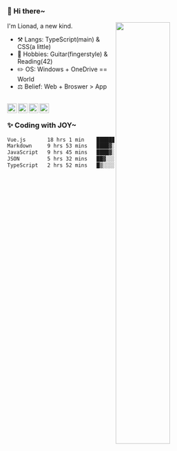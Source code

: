 ### 👋 Hi there~

[<img align="right" width="50%" src="https://github-readme-stats.vercel.app/api?username=Lionad-Morotar&show_icons=true">](https://metrics.lecoq.io/Lionad-Morotar?template=classic)

I'm Lionad, a new kind.

- ⚒️ Langs: TypeScript(main) & CSS(a little)
- 🎨 Hobbies: Guitar(fingerstyle) & Reading(42)
- ✏️ OS: Windows + OneDrive == World
- ⚖️ Belief: Web + Broswer > App

<br />

<a href="https://www.lionad.art">
  <img align="left" alt="lionad-art" width="22px" src="https://cdn.jsdelivr.net/npm/simple-icons@3.1.0/icons/wordpress.svg" />
</a>
<a href="#1806234223">
  <img align="left" alt="1806234223" width="22px" src="https://cdn.jsdelivr.net/npm/simple-icons@3.1.0/icons/tencentqq.svg" />
</a>
<a href="https://www.zhihu.com/people/Lionad">
  <img align="left" alt="132yse" width="22px" src="https://cdn.jsdelivr.net/npm/simple-icons@3.1.0/icons/zhihu.svg" />
</a>
<a href="https://github.com/Lionad-Morotar">
  <img align="left" alt="yisar" width="22px" src="https://cdn.jsdelivr.net/npm/simple-icons@3.1.0/icons/github.svg" />
</a>

<br />

### ✨ Coding with JOY~

<!--START_SECTION:waka-->

```txt
Vue.js       18 hrs 1 min    ████████▒░░░░░░░░░░░░░░░░   33.97 %
Markdown     9 hrs 53 mins   ████▓░░░░░░░░░░░░░░░░░░░░   18.65 %
JavaScript   9 hrs 45 mins   ████▓░░░░░░░░░░░░░░░░░░░░   18.39 %
JSON         5 hrs 32 mins   ██▓░░░░░░░░░░░░░░░░░░░░░░   10.44 %
TypeScript   2 hrs 52 mins   █▒░░░░░░░░░░░░░░░░░░░░░░░   05.42 %
```

<!--END_SECTION:waka-->
